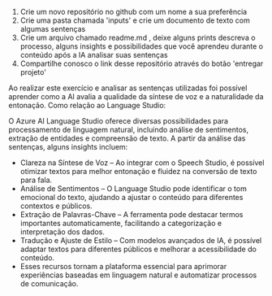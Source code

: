 1. Crie um novo repositório no github com um nome a sua preferência
2. Crie uma pasta chamada 'inputs' e crie um documento de texto com algumas sentenças
3. Crie um arquivo chamado readme.md , deixe alguns prints descreva o processo, alguns insights e possibilidades que você aprendeu durante o conteúdo após a IA analisar suas sentenças
4. Compartilhe conosco o link desse repositório através do botão 'entregar projeto'

Ao realizar este exercício e analisar as sentenças utilizadas foi possível aprender como a AI avalia a qualidade da síntese de voz e a naturalidade da entonação.
Como relação ao Language Studio:

O Azure AI Language Studio oferece diversas possibilidades para processamento de linguagem natural, incluindo análise de sentimentos, extração de entidades e compreensão de texto. 
A partir da análise das sentenças, alguns insights incluem:

- Clareza na Síntese de Voz – Ao integrar com o Speech Studio, é possível otimizar textos para melhor entonação e fluidez na conversão de texto para fala.
- Análise de Sentimentos – O Language Studio pode identificar o tom emocional do texto, ajudando a ajustar o conteúdo para diferentes contextos e públicos.
- Extração de Palavras-Chave – A ferramenta pode destacar termos importantes automaticamente, facilitando a categorização e interpretação dos dados.
- Tradução e Ajuste de Estilo – Com modelos avançados de IA, é possível adaptar textos para diferentes públicos e melhorar a acessibilidade do conteúdo.
- Esses recursos tornam a plataforma essencial para aprimorar experiências baseadas em linguagem natural e automatizar processos de comunicação.
